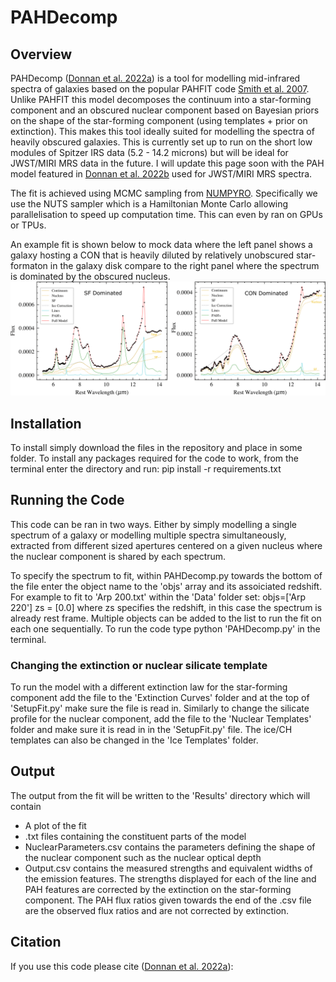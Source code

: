 # PAHDecomp

## Overview
PAHDecomp ([Donnan et al. 2022a]()) is a tool for modelling mid-infrared spectra of galaxies based on the popular PAHFIT code [Smith et al. 2007](https://ui.adsabs.harvard.edu/abs/2007ApJ...656..770S/abstract). Unlike PAHFIT this model decomposes the continuum into a star-forming component and an obscured nuclear component based on Bayesian priors on the shape of the star-forming component (using templates + prior on extinction). This makes this tool ideally suited for modelling the spectra of heavily obscured galaxies. This is currently set up to run on the short low modules of Spitzer IRS data (5.2 - 14.2 microns) but will be ideal for JWST/MIRI MRS data in the future. I will update this page soon with the PAH model featured in [Donnan et al. 2022b](https://ui.adsabs.harvard.edu/abs/2022arXiv221004647D/abstract) used for JWST/MIRI MRS spectra. 

The fit is achieved using MCMC sampling from [NUMPYRO](https://github.com/pyro-ppl/numpyro). Specifically we use the NUTS sampler which is a Hamiltonian Monte Carlo allowing parallelisation to speed up computation time. This can even by ran on GPUs or TPUs. 

An example fit is shown below to mock data where the left panel shows a galaxy hosting a CON that is heavily diluted by relatively unobscured star-formaton in the galaxy disk compare to the right panel where the spectrum is dominated by the obscured nucleus.
![alt text](./MockDataFig.png?raw=true)


## Installation
To install simply download the files in the repository and place in some folder. To install any packages required for the code to work, from the terminal enter the directory and run: pip install -r requirements.txt



## Running the Code

This code can be ran in two ways. Either by simply modelling a single spectrum of a galaxy or modelling multiple spectra simultaneously, extracted from different sized apertures centered on a given nucleus where the nuclear component is shared by each spectrum. 

To specify the spectrum to fit, within PAHDecomp.py towards the bottom of the file enter the object name to the 'objs' array and its assoiciated redshift. For example to fit to 'Arp 200.txt' within the 'Data' folder set: 
objs=['Arp 220']
zs = [0.0] 
where zs specifies the redshift, in this case the spectrum is already rest frame. Multiple objects can be added to the list to run the fit on each one sequentially. To run the code type python 'PAHDecomp.py' in the terminal.

### Changing the extinction or nuclear silicate template
To run the model with a different extinction law for the star-forming component add the file to the 'Extinction Curves' folder and at the top of 'SetupFit.py' make sure the file is read in. Similarly to change the silicate profile for the nuclear component, add the file to the 'Nuclear Templates' folder and make sure it is read in in the 'SetupFit.py' file. The ice/CH templates can also be changed in the 'Ice Templates' folder.


## Output

The output from the fit will be written to the 'Results' directory which will contain
 - A plot of the fit
 - .txt files containing the constituent parts of the model
 - NuclearParameters.csv contains the parameters defining the shape of the nuclear component such as the nuclear optical depth
 - Output.csv contains the measured strengths and equivalent widths of the emission features. The strengths displayed for each of the line and PAH features are corrected by the extinction on the star-forming component. The PAH flux ratios given towards the end of the .csv file are the observed flux ratios and are not corrected by extinction.


## Citation
If you use this code please cite ([Donnan et al. 2022a]()):

